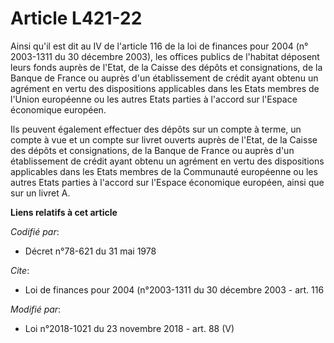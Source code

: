 # Article L421-22

Ainsi qu'il est dit au IV de l'article 116 de la loi de finances pour 2004 (n° 2003-1311 du 30 décembre 2003), les offices
publics de l'habitat déposent leurs fonds auprès de l'Etat, de la Caisse des dépôts et consignations, de la Banque de France
ou auprès d'un établissement de crédit ayant obtenu un agrément en vertu des dispositions applicables dans les Etats membres
de l'Union européenne ou les autres Etats parties à l'accord sur l'Espace économique européen.

Ils peuvent également effectuer des dépôts sur un compte à terme, un compte à vue et un compte sur livret ouverts auprès de
l'Etat, de la Caisse des dépôts et consignations, de la Banque de France ou auprès d'un établissement de crédit ayant obtenu
un agrément en vertu des dispositions applicables dans les Etats membres de la Communauté européenne ou les autres Etats
parties à l'accord sur l'Espace économique européen, ainsi que sur un livret A.

**Liens relatifs à cet article**

_Codifié par_:

  - Décret n°78-621 du 31 mai 1978

_Cite_:

  - Loi de finances pour 2004 (n°2003-1311 du 30 décembre 2003 - art. 116

_Modifié par_:

  - Loi n°2018-1021 du 23 novembre 2018 - art. 88 (V)
